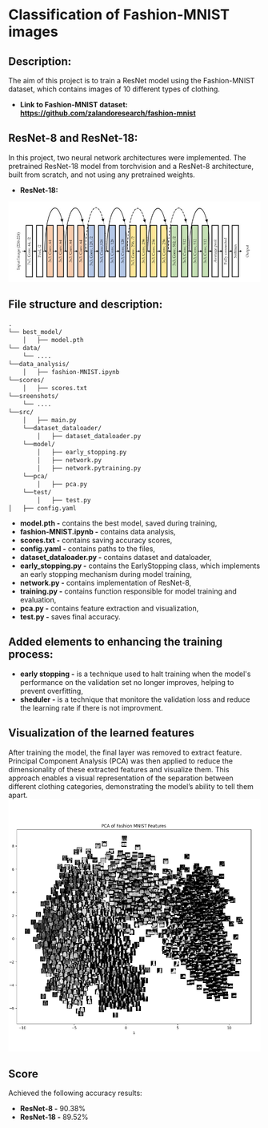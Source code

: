 # Classification of Fashion-MNIST images
## Description:
The aim of this project is to train a ResNet model using the Fashion-MNIST dataset, which contains images of 10 different types of clothing.
- **Link to Fashion-MNIST dataset: https://github.com/zalandoresearch/fashion-mnist**


## ResNet-8 and ResNet-18:
In this project, two neural network architectures were implemented. The pretrained ResNet-18 model from torchvision and a ResNet-8 architecture, built from scratch, and not using any pretrained weights.

- **ResNet-18:**

 ![ResNet-18](https://github.com/MAJozwiak/Fashion-MNIST/blob/train/screenshots/Structure-of-the-Resnet-18-Model.png)
## File structure and description:
```
.
└── best_model/
    │   ├── model.pth
└── data/
    └── ....
└──data_analysis/
    │   ├── fashion-MNIST.ipynb
└──scores/
    │   ├── scores.txt
└──sreenshots/
    └── ....
└──src/
    │   ├── main.py
    └──dataset_dataloader/
        │   ├── dataset_dataloader.py
    └──model/
        │   ├── early_stopping.py
        │   ├── network.py
        │   ├── network.pytraining.py
    └──pca/
        │   ├── pca.py
    └──test/
        │   ├── test.py
│   ├── config.yaml
```

- **model.pth -** 
 contains the best model, saved during training,
- **fashion-MNIST.ipynb -**
 contains data analysis,
- **scores.txt -**
 contains saving accuracy scores,
- **config.yaml -**
 contains paths to the files,
- **dataset_dataloader.py -**
 contains dataset and dataloader,
- **early_stopping.py -**
 contains the EarlyStopping class, which implements an early stopping mechanism during model training,
- **network.py -**
 contains implementation of ResNet-8,
- **training.py -**
 contains function responsible for model training and evaluation,
- **pca.py -**
 contains feature extraction and visualization,
- **test.py -**
 saves final accuracy.

## Added elements to enhancing the training process:
 - **early stopping -**
 is a technique used to halt training when the model's performance on the validation set no longer improves, helping to prevent overfitting,
 - **sheduler -**
 is a technique that monitore the validation loss and reduce the learning rate if there is not improvment.

## Visualization of the learned features

After training the model, the final layer was removed to extract feature. Principal Component Analysis (PCA) was then applied to reduce the dimensionality of these extracted features and visualize them. This approach enables a visual representation of the separation between different clothing categories, demonstrating the model’s ability to tell them apart.
![myplot.png](screenshots%2Fmyplot.png)

## Score

Achieved the following accuracy results:
 - **ResNet-8 -**
 90.38%
 - **ResNet-18 -**
 89.52%